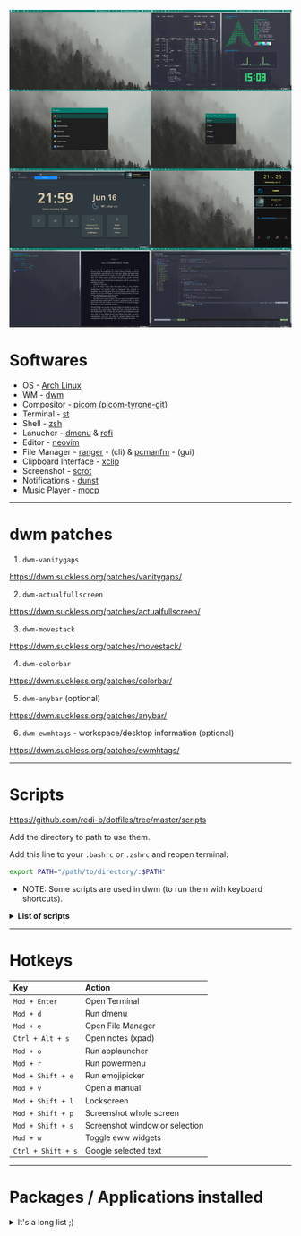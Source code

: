![screenshot](https://github.com/redi-b/dotfiles/blob/master/screenshots/screenshot.png)

# Softwares

- OS - [Arch Linux](https://archlinux.org)
- WM - [dwm](https://dwm.suckless.org)
- Compositor - [picom (picom-tyrone-git)](https://aur.archlinux.org/packages/picom-tryone-git/)
- Terminal - [st](https://st.suckless.org)
- Shell - [zsh](https://zsh.org)
- Lanucher - [dmenu](https://dwm.suckless.org) & [rofi](https://github.com/davatorium/rofi)
- Editor - [neovim](https://github.com/neovim/neovim)
- File Manager - [ranger](https://github.com/ranger/ranger) - (cli) & [pcmanfm](https://wiki.archlinux.org/index.php/PCManFM) - (gui)
- Clipboard Interface - [xclip](https://github.com/astrand/xclip)
- Screenshot - [scrot](https://github.com/resurrecting-open-source-projects/scrot)
- Notifications - [dunst](https://github.com/dunst-project/dunst)
- Music Player - [mocp](https://github.com/jonsafari/mocp)

---

# dwm patches

1. ```dwm-vanitygaps```

https://dwm.suckless.org/patches/vanitygaps/

2. ```dwm-actualfullscreen```

https://dwm.suckless.org/patches/actualfullscreen/

3. ```dwm-movestack```

https://dwm.suckless.org/patches/movestack/

4. ```dwm-colorbar```

https://dwm.suckless.org/patches/colorbar/

5. ```dwm-anybar``` (optional)

https://dwm.suckless.org/patches/anybar/

6. ```dwm-ewmhtags``` - workspace/desktop information (optional)

https://dwm.suckless.org/patches/ewmhtags/

---
# Scripts

https://github.com/redi-b/dotfiles/tree/master/scripts

Add the directory to path to use them.

Add this line to your ```.bashrc``` or ```.zshrc``` and reopen terminal:

```bash
export PATH="/path/to/directory/:$PATH"
```
- NOTE: Some scripts are used in dwm (to run them with keyboard shortcuts).

<details>
   <summary><b>List of scripts</b></summary>

## [```download_wall```](https://github.com/redi-b/dotfiles/tree/master/scripts/download_wall)

#### Description

Downloads a random wallpaper from unsplash. You can add or remove the keywords it searches for.

#### Dependencies

   - ```wget```


## [```emojipick```](https://github.com/redi-b/dotfiles/tree/master/scripts/emojipick)

#### Description

Launches an emojipicker. The launcher can be either rofi or dmenu
(```use_rofi=1``` or ```use_rofi=0```)  
[Screenshot](https://github.com/redi-b/dotfiles/blob/master/screenshots/emoji_launch.png)

#### Hotkey
   - ```Mod + Shift + e```

#### Dependencies

   - ```python3```
   - ```rofi```
   - Save the [emojipicker](https://github.com/redi-b/dotfiles/tree/master/emojipicker) folder and save it in your home directory (or modify the script according to where you put this folder)

## [```ewwtoggle```](https://github.com/redi-b/dotfiles/tree/master/scripts/ewwtoggle)

#### Description

Toggles the eww widgets.  
[Screenshot](https://github.com/redi-b/dotfiles/blob/master/screenshots/widgets.png)

#### Hotkey
   - ```Mod + w```

#### Dependencies

   - <code>eww<sup>AUR</sup></code>

## [```manpdf```](https://github.com/redi-b/dotfiles/tree/master/scripts/manpdf)

#### Description
Launches a dmenu which opens the selected app's manual in zathura  
[Screenshot](https://github.com/redi-b/dotfiles/blob/master/screenshots/zathura.png)

#### Hotkey
   - ```Mod + v```

#### Dependencies

   - ```zathura```
   - ```zathura-pdf-mupdf```
   - Update your manual database (which is used to run the ```apropos``` or ```man -k``` commands)

   ```bash
   $ sudo mandb
   ```

## [```menulauncher```](https://github.com/redi-b/dotfiles/tree/master/scripts/menulauncher)

#### Description

Launches an application runner or system options.  
[Screenshot-1](https://github.com/redi-b/dotfiles/blob/master/screenshots/app_launch.png)  
[Screenshot-2](https://github.com/redi-b/dotfiles/blob/master/screenshots/sys_launch.png)

#### Hotkey
   - ```Mod + o``` - app launcher
   - ```Mod + r``` - powermenu

#### Arguments
   - ```launcher``` for app launcher
   - ```powermenu``` for powermenu
   - No argument defaults to ```launcher```

#### Dependencies

   - ```rofi```
   - Save the [menulauncher](https://github.com/redi-b/dotfiles/tree/master/menulauncher) folder in your home directory (or modify the script according to where you put this folder)

## [```screenshot```](https://github.com/redi-b/dotfiles/tree/master/scripts/screenshot) & [```screencopy```](https://github.com/redi-b/dotfiles/tree/master/scripts/screencopy)

#### Description

Screenshot whole screen and copy the selected class to clipboard

#### Hotkey
   - ```Mod + Shift + p``` - screenshot
   - ```Mod + Shift + s``` - screencopy

#### Dependencies

   - ```scrot```
   - ```imagemagick```

## [```search_selected```](https://github.com/redi-b/dotfiles/tree/master/scripts/search_selected)

#### Description

Googles the selected text  
(Browser and search engine can be changed)

#### Hotkey
   - ```Ctrl + Alt + s```

#### Dependencies

   - ```xclip```


## [```searchpkg```](https://github.com/redi-b/dotfiles/tree/master/scripts/searchpkg)

#### Description

Used to search for a package and install the selected one  
[Screenshot](https://github.com/redi-b/dotfiles/blob/master/screenshots/searchpkg.png)

#### Arguments
   - ```pacman```
   - ```yay``` or ```paru``` to search from the <sup>AUR</sup>
   - No argument defaults to ```pacman```

#### Dependencies

   - ```fzf```

   ```bash
   $ sudo pacman -Fy
   $ yay -Fy
   ```
   - NOTE: Only run these commands once


## [```setbg```](https://github.com/redi-b/dotfiles/tree/master/scripts/setbg)

#### Description

Sets a random background from the ```~/wallpapers``` directory

#### Dependencies

   - ```feh```

</details>
   
---

# Hotkeys

| Key               | Action        |  
| :-------------    | :----------   |
| ```Mod + Enter``` | Open Terminal |
| ```Mod + d```     | Run dmenu     |
| ```Mod + e```     | Open File Manager |
| ```Ctrl + Alt + s```     | Open notes (xpad) |
| ```Mod + o```     | Run applauncher |
| ```Mod + r```     | Run powermenu   |
| ```Mod + Shift + e```    | Run emojipicker   |
| ```Mod + v```     | Open a manual |
| ```Mod + Shift + l```    | Lockscreen        |
| ```Mod + Shift + p```    | Screenshot whole screen |
| ```Mod + Shift + s```    | Screenshot window or selection |
| ```Mod + w```     | Toggle eww widgets |
| ```Ctrl + Shift + s```   | Google selected text |

---

# Packages / Applications installed

<details>
<summary>It's a long list ;)</summary>

- ```alsa-utils``` 
- ```ark``` 
- ```breeze-icons``` 
- ```clang``` 
- ```cmake``` 
- ```cmatrix``` 
- ```cowsay``` 
- ```dunst``` 
- <code>eww-git<sup>AUR</sup></code>
- ```feh``` 
- ```figlet``` 
- ```fortune-mod``` 
- ```freedownloadmanager``` 
- ```fzf``` 
- <code>google-chrome<sup>AUR</sup></code>
- <code>kvantum-theme-qogir<sup>AUR</sup></code>
- ```lxappearance``` 
- ```maim``` 
- ```mpv``` 
- ```mtools``` 
- ```neofetch``` 
- ```neovim``` 
- ```nodejs``` 
- ```noto-fonts``` 
- ```npm``` 
- ```os-prober``` 
- ```pavucontrol``` 
- ```pcmanfm``` 
- <code>polybar<sup>AUR</sup></code>
- ```pulseaudio``` 
- ```python``` 
- ```python-pip``` 
- ```python-pynvim``` 
- <code>qogir-gtk-theme<sup>AUR</sup></code>
- ```qt5ct``` 
- ```rofi``` 
- ```rustup``` 
- <code>spotify<sup>AUR</sup></code>
- ```subversion``` 
- ```sxiv``` 
- <code>telegram-desktop<sup>AUR</sup></code>
- ```tmux``` 
- ```ttf-hack``` 
- ```vim``` 
- <code>visual-studio-code-bin<sup>AUR</sup></code>
- ```vlc``` 
- ```wget``` 
- ```xorg-xev``` 
- ```xorg-xinit``` 
- ```xorg-xmodmap``` 
- ```xorg-xprop``` 
- ```xorg-xrandr``` 
- <code>yay<sup>AUR</sup></code>
- ```zathura``` 
- ```zathura-pdf-mupdf``` 
- ```zsh``` 

</details>
<!-- https://user-images.githubusercontent.com/66169993/120075666-e8f0ca80-c0aa-11eb-84ab-3db62b4f442c.png -->
